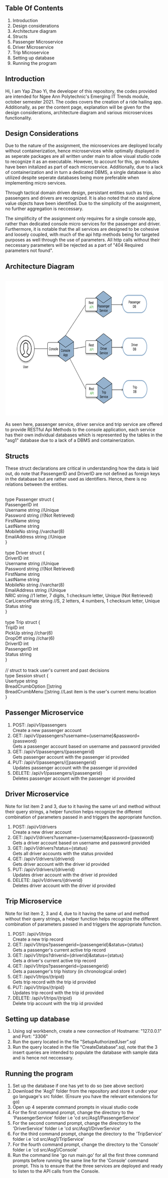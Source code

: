 <!-- TABLE OF CONTENTS -->
## Table Of Contents
<ol>
  <li>
    Introduction
  </li>
  <li>
    Design considerations
  </li>
  <li>
     Architecture diagram
  </li>
  <li>
     Structs
  </li>
   <li>
    Passenger Microservice
  </li>
  <li>
    Driver Microservice
  </li>
  <li>
    Trip Microservice
  </li>
  <li>
    Setting up database
  </li>
  <li>
    Running the program
  </li>
</ol>



<!-- INTRODUCTION -->
## Introduction
Hi, I am Yap Zhao Yi, the developer of this repository, the codes provided are intended for Ngee Ann Polytechnic's Emerging IT Trends module, october semester 2021. The codes covers the creation of a ride hailing app. Additionally, as per the content page, explanation will be given for the design considerations, architecture diagram and various microservices functionality. 

<!-- DESIGN CONSIDERATIONS -->
## Design Considerations
Due to the nature of the assignment, the microservices are deployed locally without containerization, hence microservices while optimally displayed in as seperate packages are all written under main to allow visual studio code to recognize it as an executable. However, to account for this, go modules have been initalized as part of each microservice. Additionally, due to a lack of containerization and in turn a dedicated DBMS, a single database is also utilized despite seperate databases being more preferable when implementing micro services.

Through tactical domain driven design, persistant entities such as trips, passengers and drivers are recognized. It is also noted that no stand alone value objects have been identified. Due to the simplicity of the assignment, no further aggregation is neccessary. 

The simplificity of the assignment only requires for a single console app, rather than dedicated console micro services for the passenger and driver. Furthermore, it is notable that the all services are designed to be cohesive and loosely coupled, with much of the api http methods being for targeted purposes as well through the use of parameters. All http calls without their neccessary parameters will be rejected as a part of "404 Required parameters not found".

<!-- ARCHITECTURE DIAGRAM -->
## Architecture Diagram
<br />
<div align="center">
  <a href="https://github.com/ToxicOptimism-ZY/ETI-Asg1">
    <img src="architecture.png" alt="Logo" width="755" height="427">
  </a>
</div>
<br/>
As seen here, passenger service, driver service and trip service are offered to provide RESTful Api Methods to the console application, each service has their own individual databases which is represented by the tables in the "asg1" database due to a lack of a DBMS and containerization.

<!-- Structures -->
## Structs
These struct declarations are critical in understanding how the data is laid out, do note that PassengerID and DriverID are not defined as foreign keys in the database but are rather used as identifiers. Hence, there is no relations between the entities.

<br/>
type Passenger struct { <br/>
	PassengerID  int <br/>
	Username     string //Unique <br/>
	Password     string //(Not Retrieved) <br/>
	FirstName    string <br/>
	LastName     string <br/>
	MobileNo     string //varchar(8) <br/>
	EmailAddress string //Unique <br/>
} <br/>
<br/>
type Driver struct { <br/>
	DriverID        int <br/>
	Username        string //Unique <br/>
	Password        string //(Not Retrieved) <br/>
	FirstName       string <br/>
	LastName        string <br/>
	MobileNo        string //varchar(8) <br/>
	EmailAddress    string //Unique <br/>
	NRIC            string //1 letter, 7 digits, 1 checksum letter, Unique (Not Retrieved) <br/>
	CarLicencePlate string //S, 2 letters, 4 numbers, 1 checksum letter, Unique <br/>
	Status          string <br/>
} <br/>
<br/>
type Trip struct { <br/>
	TripID      int <br/>
	PickUp      string //char(6) <br/>
	DropOff     string //char(6) <br/>
	DriverID    int <br/>
	PassengerID int <br/>
	Status      string <br/>
} <br/>
<br/>
// struct to track user's current and past decisions <br/>
type Session struct { <br/>
	Usertype         string <br/>
	BreadCrumbOption []string <br/>
	BreadCrumbMenu   []string //Last item is the user's current menu location <br/>
} <br/>

<!-- Passenger Microservice -->
## Passenger Microservice

<ol>
    <li>
        POST: /api/v1/passengers <br />
        Create a new passenger account 
    </li>
    <li>
        GET: /api/v1/passengers?username={username}&password={password} <br />
        Gets a passenger account based on username and password provided
    </li>
    <li>
        GET: /api/v1/passengers/{passengerid} <br />
        Gets passenger account with the passenger id provided
    </li>
    <li>
        PUT: /api/v1/passengers/{[passengerid} <br />
        Updates passenger account with the passenger id provided
    </li>
    <li>
        DELETE: /api/v1/passengers/{passengerid} <br />
        Deletes passenger account with the passenger id provided
    </li>
 </ol>
 
 <!-- Driver Microservice -->
## Driver Microservice
Note for list item 2 and 3, due to it having the same url and method without their query strings, a helper function helps recognize the different combination of parameters passed in and triggers the appropriate function. <br/>
<ol>
    <li>
        POST: /api/v1/drivers <br />
        Create a new driver account <br />
    </li>
    <li>
        GET: /api/v1/drivers?username={username}&password={password} <br />
        Gets a driver account based on username and password provided <br />
    </li>
     <li>
        GET: /api/v1/drivers?status={status} <br />
        Gets all driver accounts with the status provided <br />
    </li>
    <li>
        GET: /api/v1/drivers/{driverid} <br />
        Gets driver account with the driver id provided <br />
    </li>
    <li>
        PUT: /api/v1/drivers/{driverid} <br />
        Updates driver account with the driver id provided <br />
    </li>
    <li>
        DELETE: /api/v1/drivers/{driverid} <br />
        Deletes driver account with the driver id provided <br />
    </li>
 </ol>
 
<!-- Trip Microservice -->
## Trip Microservice
Note for list item 2, 3 and 4, due to it having the same url and method without their query strings, a helper function helps recognize the different combination of parameters passed in and triggers the appropriate function. <br/>
<ol>
    <li>
        POST: /api/v1/trips <br />
        Create a new trip record <br />
    </li>
    <li>
        GET: /api/v1/trips?passengerid={passengerid}&status={status} <br />
        Gets a passenger's current active trip record <br />
    </li>
    <li>
        GET: /api/v1/trips?driverid={driverid}&status={status} <br />
        Gets a driver's current active trip record <br />
    </li>
    <li>
        GET: /api/v1/trips?passengerid={passengerid} <br />
        Gets a passenger's trip history (in chronological order)
    </li>
    <li>
        GET: /api/v1/trips/{tripid} <br />
        Gets trip record with the trip id provided <br />
    </li>
    <li>
        PUT: /api/v1/trips/{tripid} <br />
        Updates trip record with the trip id provided <br />
    </li>
    <li>
        DELETE: /api/v1/trips/{tripid} <br />
        Delete trip account with the trip id provided <br />
    </li>
 </ol>
 
 <!-- SETTING UP DB -->
## Setting up database
<ol>
    <li>
        Using sql workbench, create a new connection of Hostname: "127.0.0.1" and Port: "3306"
    </li>
    <li>
        Run the query located in the file "SetupAuthorizedUser".sql
    </li>
    <li>
        Run the query located in the file "CreateDatabase".sql, note that the 3 insert queries are intended to populate the database with sample data and is hence not neccessary.
    </li>
 </ol>

 <!-- Running the program -->
## Running the program
<ol>
    <li>
        Set up the database if one has yet to do so (see above section)
    </li>
    <li>
        Download the 'Asg1' folder from the repository and store it under your go language's src folder. (Ensure you have the relevant extensions for go)
    </li>
    <li>
        Open up 4 seperate command prompts in visual studio code
    </li>
    <li>
        For the first command prompt, change the directory to the 'PassengerService' folder i.e 'cd src/Asg1/PassengerService'
    </li>
    <li>
        For the second command prompt, change the directory to the 'DriverService' folder i.e 'cd src/Asg1/DriverService'
    </li>
    <li>
        For the third command prompt, change the directory to the 'TripService' folder i.e 'cd src/Asg1/TripService'
    </li>
    <li>
        For the fourth command prompt, change the directory to the 'Console' folder i.e 'cd src/Asg1/Console'
    </li>
    <li>
        Run the command line 'go run main.go' for all the first three command prompts before running the same line for the 'Console' command prompt. This is to ensure that           the three services are deployed and ready to listen  to the API calls from the Console. 
    </li>
 </ol>

